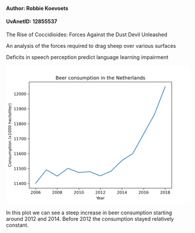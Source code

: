 #### Author: Robbie Koevoets
#### UvAnetID: 12855537

The Rise of Coccidioides: Forces Against the Dust Devil Unleashed

An analysis of the forces required to drag sheep over various surfaces

Deficits in speech perception predict language learning impairment

![Beer consumption in the Netherlands plot](plot.png)

In this plot we can see a steep increase in beer consumption starting around 2012 and 2014.
Before 2012 the consumption stayed relatively constant.